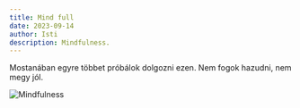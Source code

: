 ```yaml
---
title: Mind full
date: 2023-09-14
author: Isti
description: Mindfulness.
---
```

Mostanában egyre többet próbálok dolgozni ezen. Nem fogok hazudni, nem megy jól.

![Mindfulness](../images/mindfull.jpg "Mindfulness")
